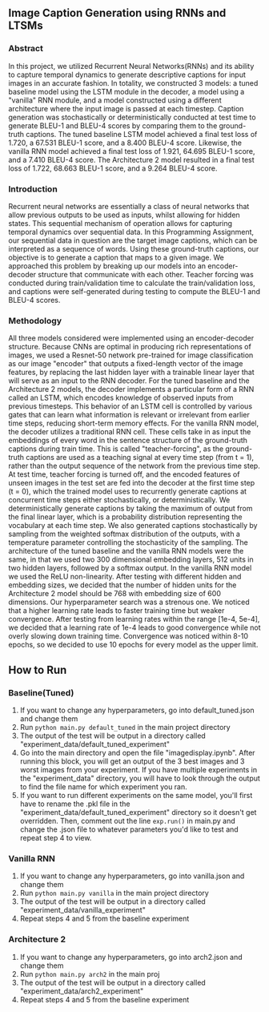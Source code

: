 ## Image Caption Generation using RNNs and LTSMs
### Abstract
In this project, we utilized Recurrent Neural Networks(RNNs) and its ability to capture temporal dynamics to generate descriptive captions for input images in an accurate fashion. In totality, we constructed 3 models: a tuned baseline model using the LSTM module in the decoder, a model using a "vanilla" RNN module, and a model constructed using a different architecture where the input image is passed at each timestep. Caption generation was stochastically or deterministically conducted at test time to generate BLEU-1 and BLEU-4 scores by comparing them to the ground-truth captions. The tuned baseline LSTM model achieved a final test loss of 1.720, a 67.531 BLEU-1 score, and a 8.400 BLEU-4 score. Likewise, the vanilla RNN model achieved a final test loss of 1.921, 64.695 BLEU-1 score, and a 7.410 BLEU-4 score. The Architecture 2 model resulted in a final test loss of 1.722, 68.663 BLEU-1 score, and a 9.264 BLEU-4 score.

### Introduction
Recurrent neural networks are essentially a class of neural networks that allow previous outputs to be used as inputs, whilst allowing for hidden states. This sequential mechanism of operation allows for capturing temporal dynamics over sequential data. In this Programming Assignment, our sequential data in question are the target image captions, which can be interpreted as a sequence of words. Using these ground-truth captions, our objective is to generate a caption that maps to a given image. We approached this problem by breaking up our models into an encoder-decoder structure that communicate with each other. Teacher forcing was conducted during train/validation time to calculate the train/validation loss, and captions were self-generated during testing to compute the BLEU-1 and BLEU-4 scores.

### Methodology
All three models considered were implemented using an encoder-decoder structure. Because CNNs are optimal in producing rich representations of images, we used a Resnet-50 network pre-trained for image classification as our image "encoder" that outputs a fixed-length vector of the image features, by replacing the last hidden layer with a trainable linear layer that will serve as an input to the RNN decoder. For the tuned baseline and the Architecture 2 models, the decoder implements a particular form of a RNN called an LSTM, which encodes knowledge of observed inputs from previous timesteps. This behavior of an LSTM cell is controlled by various gates that can learn what information is relevant or irrelevant from earlier time steps, reducing short-term memory effects. For the vanilla RNN model, the decoder utilizes a traditional RNN cell. These cells take in as input the embeddings of every word in the sentence structure of the ground-truth captions during train time. This is called "teacher-forcing", as the ground-truth captions are used as a teaching signal at every time step (from t = 1), rather than the output sequence of the network from the previous time step. At test time, teacher forcing is turned off, and the encoded features of unseen images in the test set are fed into the decoder at the first time step (t = 0), which the trained model uses to recurrently generate captions at concurrent time steps either stochastically, or deterministically. We deterministically generate captions by taking the maximum of output from the final linear layer, which is a probability distribution representing the vocabulary at each time step. We also generated captions stochastically by sampling from the weighted softmax distribution of the outputs, with a temperature parameter controlling the stochasticity of the sampling. The architecture of the tuned baseline and the vanilla RNN models were the same, in that we used two 300 dimensional embedding layers, 512 units in two hidden layers, followed by a softmax output. In the vanilla RNN model we used the ReLU non-linearity. After testing with different hidden and embedding sizes, we decided that the number of hidden units for the Architecture 2 model should be 768 with embedding size of 600 dimensions. Our hyperparameter search was a strenous one. We noticed that a higher learning rate leads to faster training time but weaker convergence. After testing from learning rates within the range [1e-4, 5e-4], we decided that a learning rate of 1e-4 leads to good convergence while not overly slowing down training time. Convergence was noticed within 8-10 epochs, so we decided to use 10 epochs for every model as the upper limit.

## How to Run

### Baseline(Tuned)
1. If you want to change any hyperparameters, go into default_tuned.json and change them
2. Run `python main.py default_tuned` in the main project directory
3. The output of the test will be output in a directory called "experiment_data/default_tuned_experiment"
4. Go into the main directory and open the file "imagedisplay.ipynb". After running this block, you will get an output of the 3 best images and 3 worst images from your experiment. If you have multiple experiments in the "experiment_data" directory, you will have to look through the output to find the file name for which experiment you ran.
5. If you want to run different experiments on the same model, you'll first have to rename the .pkl file in the "experiment_data/default_tuned_experiment" directory so it doesn't get overridden. Then, comment out the line `exp.run()` in main.py and change the .json file to whatever parameters you'd like to test and repeat step 4 to view.


### Vanilla RNN
1. If you want to change any hyperparameters, go into vanilla.json and change them
2. Run `python main.py vanilla` in the main project directory
3. The output of the test will be output in a directory called "experiment_data/vanilla_experiment"
4. Repeat steps 4 and 5 from the baseline experiment

### Architecture 2
1. If you want to change any hyperparameters, go into arch2.json and change them
2. Run `python main.py arch2` in the main proj
3. The output of the test will be output in a directory called "experiment_data/arch2_experiment"
4. Repeat steps 4 and 5 from the baseline experiment
